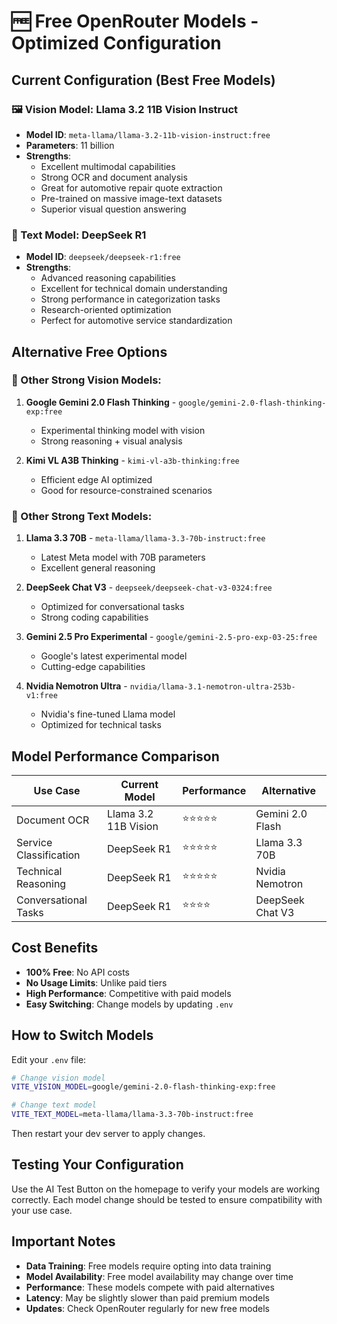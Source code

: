# 🆓 Free OpenRouter Models - Optimized Configuration

## Current Configuration (Best Free Models)

### 🖼️ Vision Model: **Llama 3.2 11B Vision Instruct**
- **Model ID**: `meta-llama/llama-3.2-11b-vision-instruct:free`
- **Parameters**: 11 billion
- **Strengths**:
  - Excellent multimodal capabilities
  - Strong OCR and document analysis
  - Great for automotive repair quote extraction
  - Pre-trained on massive image-text datasets
  - Superior visual question answering

### 💬 Text Model: **DeepSeek R1**
- **Model ID**: `deepseek/deepseek-r1:free`
- **Strengths**:
  - Advanced reasoning capabilities
  - Excellent for technical domain understanding
  - Strong performance in categorization tasks
  - Research-oriented optimization
  - Perfect for automotive service standardization

## Alternative Free Options

### 🔄 Other Strong Vision Models:
1. **Google Gemini 2.0 Flash Thinking** - `google/gemini-2.0-flash-thinking-exp:free`
   - Experimental thinking model with vision
   - Strong reasoning + visual analysis

2. **Kimi VL A3B Thinking** - `kimi-vl-a3b-thinking:free`
   - Efficient edge AI optimized
   - Good for resource-constrained scenarios

### 🔄 Other Strong Text Models:
1. **Llama 3.3 70B** - `meta-llama/llama-3.3-70b-instruct:free`
   - Latest Meta model with 70B parameters
   - Excellent general reasoning

2. **DeepSeek Chat V3** - `deepseek/deepseek-chat-v3-0324:free`
   - Optimized for conversational tasks
   - Strong coding capabilities

3. **Gemini 2.5 Pro Experimental** - `google/gemini-2.5-pro-exp-03-25:free`
   - Google's latest experimental model
   - Cutting-edge capabilities

4. **Nvidia Nemotron Ultra** - `nvidia/llama-3.1-nemotron-ultra-253b-v1:free`
   - Nvidia's fine-tuned Llama model
   - Optimized for technical tasks

## Model Performance Comparison

| Use Case | Current Model | Performance | Alternative |
|----------|---------------|-------------|-------------|
| Document OCR | Llama 3.2 11B Vision | ⭐⭐⭐⭐⭐ | Gemini 2.0 Flash |
| Service Classification | DeepSeek R1 | ⭐⭐⭐⭐⭐ | Llama 3.3 70B |
| Technical Reasoning | DeepSeek R1 | ⭐⭐⭐⭐⭐ | Nvidia Nemotron |
| Conversational Tasks | DeepSeek R1 | ⭐⭐⭐⭐ | DeepSeek Chat V3 |

## Cost Benefits

- **100% Free**: No API costs
- **No Usage Limits**: Unlike paid tiers
- **High Performance**: Competitive with paid models
- **Easy Switching**: Change models by updating `.env`

## How to Switch Models

Edit your `.env` file:
```bash
# Change vision model
VITE_VISION_MODEL=google/gemini-2.0-flash-thinking-exp:free

# Change text model
VITE_TEXT_MODEL=meta-llama/llama-3.3-70b-instruct:free
```

Then restart your dev server to apply changes.

## Testing Your Configuration

Use the AI Test Button on the homepage to verify your models are working correctly. Each model change should be tested to ensure compatibility with your use case.

## Important Notes

- **Data Training**: Free models require opting into data training
- **Model Availability**: Free model availability may change over time
- **Performance**: These models compete with paid alternatives
- **Latency**: May be slightly slower than paid premium models
- **Updates**: Check OpenRouter regularly for new free models